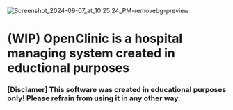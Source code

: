 ![Screenshot_2024-09-07_at_10 25 24_PM-removebg-preview](https://github.com/user-attachments/assets/02329cf6-4e3b-474c-bf1c-c9ef69ad4cd1)

# (WIP) OpenClinic is a hospital managing system created in eductional purposes
### [Disclamer] This software was created in educational purposes only! Please refrain from using it in any other way.
